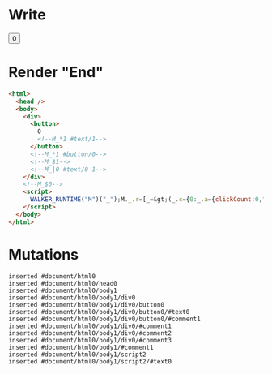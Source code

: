 # Write
  <div><button>0<!--M_*1 #text/1--></button><!--M_*1 #button/0--><!--M_$1--><!--M_|0 #text/0 1--></div><!--M_$0--><script>WALKER_RUNTIME("M")("_");M._.r=[_=>(_.c={0:_.a={clickCount:0,"#text/0(":_._["__tests__/template.marko_1_renderer"],"#text/0!":_.b={}},1:_.b},_.b._=_.a,_.c),1,"__tests__/template.marko_1_clickCount",0];M._.w()</script>


# Render "End"
```html
<html>
  <head />
  <body>
    <div>
      <button>
        0
        <!--M_*1 #text/1-->
      </button>
      <!--M_*1 #button/0-->
      <!--M_$1-->
      <!--M_|0 #text/0 1-->
    </div>
    <!--M_$0-->
    <script>
      WALKER_RUNTIME("M")("_");M._.r=[_=&gt;(_.c={0:_.a={clickCount:0,"#text/0(":_._["__tests__/template.marko_1_renderer"],"#text/0!":_.b={}},1:_.b},_.b._=_.a,_.c),1,"__tests__/template.marko_1_clickCount",0];M._.w()
    </script>
  </body>
</html>
```

# Mutations
```
inserted #document/html0
inserted #document/html0/head0
inserted #document/html0/body1
inserted #document/html0/body1/div0
inserted #document/html0/body1/div0/button0
inserted #document/html0/body1/div0/button0/#text0
inserted #document/html0/body1/div0/button0/#comment1
inserted #document/html0/body1/div0/#comment1
inserted #document/html0/body1/div0/#comment2
inserted #document/html0/body1/div0/#comment3
inserted #document/html0/body1/#comment1
inserted #document/html0/body1/script2
inserted #document/html0/body1/script2/#text0
```